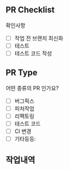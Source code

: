 ## PR Checklist
확인사항

- [ ] 작업 전 브랜치 최신화
- [ ] 테스트
- [ ] 테스트 코드 작성

## PR Type
어떤 종류의 PR 인가요?

- [ ] 버그픽스
- [ ] 피처작업
- [ ] 리팩토링
- [ ] 테스트 코드
- [ ] CI 변경
- [ ] 기타등등: 

## 작업내역